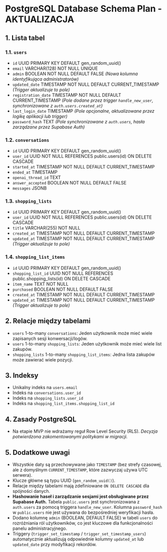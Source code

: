 # PostgreSQL Database Schema Plan - AKTUALIZACJA

## 1. Lista tabel

### 1.1. `users`

- `id` UUID PRIMARY KEY DEFAULT gen_random_uuid()
- `email` VARCHAR(128) NOT NULL UNIQUE
- `admin` BOOLEAN NOT NULL DEFAULT FALSE _(Nowa kolumna identyfikująca administratorów)_
- `updated_date` TIMESTAMP NOT NULL DEFAULT CURRENT_TIMESTAMP _(Trigger aktualizuje to pole)_
- `registration_date` TIMESTAMP NOT NULL DEFAULT CURRENT_TIMESTAMP _(Pole dodane przez trigger `handle_new_user`, synchronizowane z `auth.users.created_at`)_
- `last_login_date` TIMESTAMP _(Pole opcjonalne, aktualizowane przez logikę aplikacji lub trigger)_
- `password_hash` TEXT _(Pole synchronizowane z `auth.users`, hasła zarządzane przez Supabase Auth)_

### 1.2. `conversations`

- `id` UUID PRIMARY KEY DEFAULT gen_random_uuid()
- `user_id` UUID NOT NULL REFERENCES public.users(id) ON DELETE CASCADE
- `started_at` TIMESTAMP NOT NULL DEFAULT CURRENT_TIMESTAMP
- `ended_at` TIMESTAMP
- `openai_thread_id` TEXT
- `answer_accepted` BOOLEAN NOT NULL DEFAULT FALSE
- `messages` JSONB

### 1.3. `shopping_lists`

- `id` UUID PRIMARY KEY DEFAULT gen_random_uuid()
- `user_id` UUID NOT NULL REFERENCES public.users(id) ON DELETE CASCADE
- `title` VARCHAR(255) NOT NULL
- `created_at` TIMESTAMP NOT NULL DEFAULT CURRENT_TIMESTAMP
- `updated_at` TIMESTAMP NOT NULL DEFAULT CURRENT_TIMESTAMP _(Trigger aktualizuje to pole)_

### 1.4. `shopping_list_items`

- `id` UUID PRIMARY KEY DEFAULT gen_random_uuid()
- `shopping_list_id` UUID NOT NULL REFERENCES public.shopping_lists(id) ON DELETE CASCADE
- `item_name` TEXT NOT NULL
- `purchased` BOOLEAN NOT NULL DEFAULT FALSE
- `created_at` TIMESTAMP NOT NULL DEFAULT CURRENT_TIMESTAMP
- `updated_at` TIMESTAMP NOT NULL DEFAULT CURRENT_TIMESTAMP _(Trigger aktualizuje to pole)_

## 2. Relacje między tabelami

- `users` 1-to-many `conversations`: Jeden użytkownik może mieć wiele zapisanych sesji konwersacji/logów.
- `users` 1-to-many `shopping_lists`: Jeden użytkownik może mieć wiele list zakupów.
- `shopping_lists` 1-to-many `shopping_list_items`: Jedna lista zakupów może zawierać wiele pozycji.

## 3. Indeksy

- Unikalny indeks na `users.email`
- Indeks na `conversations.user_id`
- Indeks na `shopping_lists.user_id`
- Indeks na `shopping_list_items.shopping_list_id`

## 4. Zasady PostgreSQL

- Na etapie MVP nie wdrażamy reguł Row Level Security (RLS). _Decyzja potwierdzona zakomentowanymi politykami w migracji._

## 5. Dodatkowe uwagi

- Wszystkie daty są przechowywane jako `TIMESTAMP` (bez strefy czasowej, ale z domyślnym `CURRENT_TIMESTAMP`, które zazwyczaj używa UTC serwera).
- Klucze główne są typu UUID (`gen_random_uuid()`).
- Relacje między tabelami mają zdefiniowane `ON DELETE CASCADE` dla spójności danych.
- **Hashowanie haseł i zarządzanie sesjami jest obsługiwane przez Supabase Auth.** Tabela `public.users` jest synchronizowana z `auth.users` za pomocą triggera `handle_new_user`. Kolumna `password_hash` w `public.users` nie jest używana do bezpośredniej weryfikacji hasła.
- Dodano kolumnę `admin` (BOOLEAN, DEFAULT FALSE) w tabeli `users` do rozróżniania ról użytkowników, co jest kluczowe dla funkcjonalności panelu administracyjnego.
- Triggery (`trigger_set_timestamp` / `trigger_set_timestamp_users`) automatycznie aktualizują odpowiednie kolumny `updated_at` lub `updated_date` przy modyfikacji rekordów.
